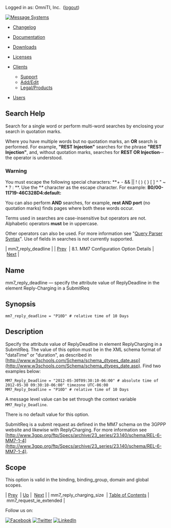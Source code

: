Logged in as: OmniTI, Inc.  ([logout](https://support.messagesystems.com/logout.php))

[![Message Systems](https://support.messagesystems.com/images/ms-white205.png)](https://support.messagesystems.com/start.php) 

*   [Changelog](https://support.messagesystems.com/start.php?show=changelog)
*   [Documentation](https://support.messagesystems.com/docs/)
*   [Downloads](https://support.messagesystems.com/start.php)

*   [Licenses](https://support.messagesystems.com/license_summary.php)
*   <a href="">Clients</a>
    *   [Support](https://support.messagesystems.com/cs.php)
    *   [Add/Edit](https://support.messagesystems.com/edit_client.php)
    *   [Legal/Products](https://support.messagesystems.com/edit_products.php)
*   [Users](https://support.messagesystems.com/edit_customer.php)

## Search Help

Search for a single word or perform multi-word searches by enclosing your search in quotation marks.

Where you have multiple words but no quotation marks, an **OR** search is performed. For example, **"REST Injection"** searches for the phrase **"REST Injection"**, and, without quotation marks, searches for **REST OR Injection**--the operator is understood.

### Warning

You must escape the following special characters: **+ - && || ! ( ) { } [ ] ^ " ~ * ? : \**. Use the **\** character as the escape character. For example: **B0/00-11719-46C328D4\:default\:**

You can also perform **AND** searches, for example, **rest AND port** (no quotation marks) finds pages where both these words occur.

Terms used in searches are case-insensitive but operators are not. Alphabetic operators **must** be in uppercase.

Other operators can also be used. For more information see "[Query Parser Syntax](https://lucene.apache.org/core/old_versioned_docs/versions/3_0_0/queryparsersyntax.html)". Use of fields in searches is not currently supported.

| mm7_reply_deadline |
| [Prev](mobility.conf.mm7_reply_charging_size.php)  | 8.1. MM7 Configuration Option Details |  [Next](mobility.conf.mm7_request_ie_extended.php) |

<a name="mobility.conf.mm7_reply_deadline"></a>
## Name

mm7_reply_deadline — specify the attribute value of ReplyDeadline in the element Reply-Charging in a SubmitReq

## Synopsis

`mm7_reply_deadline = "P10D" # relative time of 10 Days`

<a name="idp2571488"></a>
## Description

Specify the attribute value of ReplyDeadline in element ReplyCharging in a SubmitReq. The value of this option must be in the XML schema format of "dataTime" or "duration", as described in [http://www.w3schools.com/Schema/schema_dtypes_date.asp](http://www.w3schools.com/Schema/schema_dtypes_date.asp). Find two examples below:

```
MM7_Reply_Deadline = "2012-05-30T09:30:10-06:00" # absolute time of 2012-05-30 09:30:10-06:00" timezone UTC-06:00
MM7_Reply_Deadline = "P10D" # relative time of 10 Days
```

A message level value can be set through the context variable `MM7_Reply_Deadline`.

There is no default value for this option.

SubmitReq is a submit request as defined in the MM7 schema on the 3GPPP website and likewise with ReplyCharging. For more information see [http://www.3gpp.org/ftp/Specs/archive/23_series/23.140/schema/REL-6-MM7-1-4](http://www.3gpp.org/ftp/Specs/archive/23_series/23.140/schema/REL-6-MM7-1-4).

<a name="idp2577760"></a>
## Scope

This option is valid in the binding, binding_group, domain and global scopes.

| [Prev](mobility.conf.mm7_reply_charging_size.php)  | [Up](mobility.mm7.options.php#mm7.conf) |  [Next](mobility.conf.mm7_request_ie_extended.php) |
| mm7_reply_charging_size  | [Table of Contents](index.php) |  mm7_request_ie_extended |

Follow us on:

[![Facebook](https://support.messagesystems.com/images/icon-facebook.png)](http://www.facebook.com/messagesystems) [![Twitter](https://support.messagesystems.com/images/icon-twitter.png)](http://twitter.com/#!/MessageSystems) [![LinkedIn](https://support.messagesystems.com/images/icon-linkedin.png)](http://www.linkedin.com/company/message-systems)